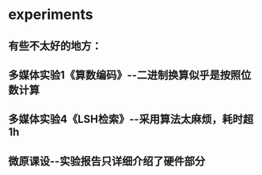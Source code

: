 # experiments

## 有些不太好的地方：
## 多媒体实验1《算数编码》--二进制换算似乎是按照位数计算
## 多媒体实验4《LSH检索》--采用算法太麻烦，耗时超1h
## 微原课设--实验报告只详细介绍了硬件部分
